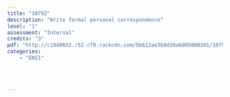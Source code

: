 ```yaml
---
title: "10792"
description: "Write formal personal correspondence"
level: "1"
assessment: "Internal"
credits: "3"
pdf: "http://c1940652.r52.cf0.rackcdn.com/5b612ae3b8d39a6d05000391/10792.pdf"
categories:
    - "ENI1"
    
    
    
    
---
```

